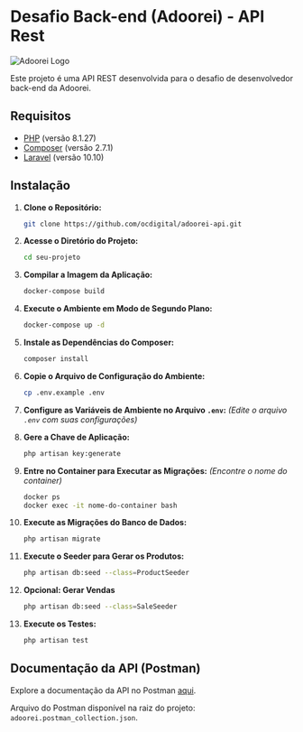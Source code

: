 # Desafio Back-end (Adoorei) - API Rest

![Adoorei Logo](https://camo.githubusercontent.com/cf25d81ab5acf028eda0aa2d361aca96198ef9d789a12a7e9b9931c8c799e297/68747470733a2f2f61646f6f7265692e73332e75732d656173742d322e616d617a6f6e6177732e636f6d2f696d616765732f6c6f6a655f74657374655f6c6f676f61646f6f7265695f313636323437363636332e706e67)

Este projeto é uma API REST desenvolvida para o desafio de desenvolvedor back-end da Adoorei.

## Requisitos

- [PHP](https://www.php.net/) (versão 8.1.27)
- [Composer](https://getcomposer.org/) (versão 2.7.1)
- [Laravel](https://laravel.com/) (versão 10.10)

## Instalação

1. **Clone o Repositório:**
    ```bash
    git clone https://github.com/ocdigital/adoorei-api.git
    ```

2. **Acesse o Diretório do Projeto:**
    ```bash
    cd seu-projeto
    ```

3. **Compilar a Imagem da Aplicação:**
    ```bash
    docker-compose build
    ```

4. **Execute o Ambiente em Modo de Segundo Plano:**
    ```bash
    docker-compose up -d
    ```

5. **Instale as Dependências do Composer:**
    ```bash
    composer install
    ```

6. **Copie o Arquivo de Configuração do Ambiente:**
    ```bash
    cp .env.example .env
    ```

7. **Configure as Variáveis de Ambiente no Arquivo `.env`:**
    *(Edite o arquivo `.env` com suas configurações)*

8. **Gere a Chave de Aplicação:**
    ```bash
    php artisan key:generate
    ```

9. **Entre no Container para Executar as Migrações:**
    *(Encontre o nome do container)*
    ```bash
    docker ps
    docker exec -it nome-do-container bash
    ```

10. **Execute as Migrações do Banco de Dados:**
    ```bash
    php artisan migrate
    ```

11. **Execute o Seeder para Gerar os Produtos:**
    ```bash
    php artisan db:seed --class=ProductSeeder
    ```

12. **Opcional: Gerar Vendas**
    ```bash
    php artisan db:seed --class=SaleSeeder
    ```

13. **Execute os Testes:**
    ```bash
    php artisan test
    ```

## Documentação da API (Postman)

Explore a documentação da API no Postman [aqui](https://documenter.getpostman.com/view/2748681/2sA2xb5vSz).

Arquivo do Postman disponível na raiz do projeto: `adoorei.postman_collection.json`.
